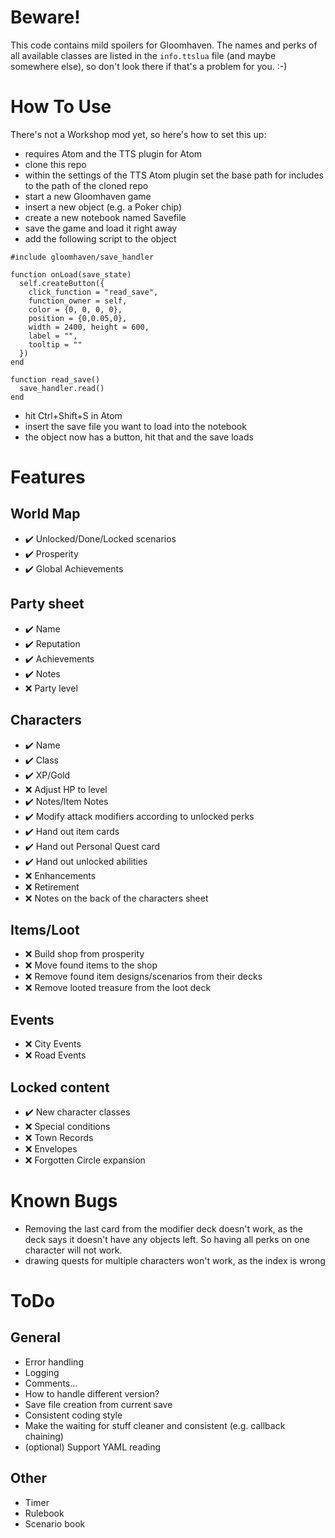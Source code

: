 # Beware!
This code contains mild spoilers for Gloomhaven. The names and perks of all available classes are listed in the `info.ttslua` file (and maybe somewhere else), so don't look there if that's a problem for you. :-)

# How To Use
There's not a Workshop mod yet, so here's how to set this up:
- requires Atom and the TTS plugin for Atom
- clone this repo
- within the settings of the TTS Atom plugin set the base path for includes to the path of the cloned repo
- start a new Gloomhaven game
- insert a new object (e.g. a Poker chip)
- create a new notebook named Savefile
- save the game and load it right away
- add the following script to the object
```
#include gloomhaven/save_handler

function onLoad(save_state)
  self.createButton({
    click_function = "read_save",
    function_owner = self,
    color = {0, 0, 0, 0},
    position = {0,0.05,0},
    width = 2400, height = 600,
    label = "",
    tooltip = ""
  })
end

function read_save()
  save_handler.read()
end
```
- hit Ctrl+Shift+S in Atom
- insert the save file you want to load into the notebook
- the object now has a button, hit that and the save loads

# Features
## World Map
- ✔️ Unlocked/Done/Locked scenarios
- ✔️ Prosperity
- ✔️ Global Achievements

## Party sheet
- ✔️ Name
- ✔️ Reputation
- ✔️ Achievements
- ✔️ Notes
- ❌ Party level

## Characters
- ✔️ Name
- ✔️ Class
- ✔️ XP/Gold
- ❌ Adjust HP to level
- ✔️ Notes/Item Notes
- ✔️ Modify attack modifiers according to unlocked perks
- ✔️ Hand out item cards
- ✔️ Hand out Personal Quest card
- ✔️ Hand out unlocked abilities
- ❌ Enhancements
- ❌ Retirement
- ❌ Notes on the back of the characters sheet

## Items/Loot
- ❌ Build shop from prosperity
- ❌ Move found items to the shop
- ❌ Remove found item designs/scenarios from their decks
- ❌ Remove looted treasure from the loot deck

## Events
- ❌ City Events
- ❌ Road Events

## Locked content
- ✔️ New character classes
- ❌ Special conditions
- ❌ Town Records
- ❌ Envelopes
- ❌ Forgotten Circle expansion

# Known Bugs
- Removing the last card from the modifier deck doesn't work, as the deck says it doesn't have any objects left. So having all perks on one character will not work.
- drawing quests for multiple characters won't work, as the index is wrong

# ToDo
## General
- Error handling
- Logging
- Comments...
- How to handle different version?
- Save file creation from current save
- Consistent coding style
- Make the waiting for stuff cleaner and consistent (e.g. callback chaining)
- (optional) Support YAML reading

## Other
- Timer
- Rulebook
- Scenario book
